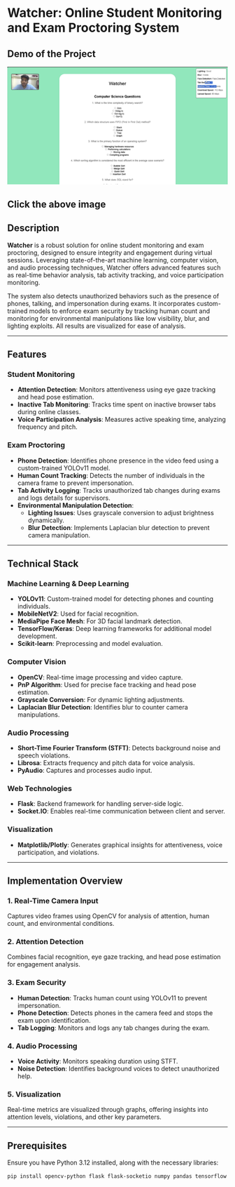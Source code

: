# Watcher: Online Student Monitoring and Exam Proctoring System
## Demo of the Project
[![Watch the demo](https://github.com/mayankpuvvala/Exam-Proctoring-System/blob/main/Watcher_IMG.png)](https://youtu.be/5waUyec8q7s)

Click the above image
---

## Description

**Watcher** is a robust solution for online student monitoring and exam proctoring, designed to ensure integrity and engagement during virtual sessions. Leveraging state-of-the-art machine learning, computer vision, and audio processing techniques, Watcher offers advanced features such as real-time behavior analysis, tab activity tracking, and voice participation monitoring.

The system also detects unauthorized behaviors such as the presence of phones, talking, and impersonation during exams. It incorporates custom-trained models to enforce exam security by tracking human count and monitoring for environmental manipulations like low visibility, blur, and lighting exploits. All results are visualized for ease of analysis.

---

## Features

### Student Monitoring

- **Attention Detection**: Monitors attentiveness using eye gaze tracking and head pose estimation.
- **Inactive Tab Monitoring**: Tracks time spent on inactive browser tabs during online classes.
- **Voice Participation Analysis**: Measures active speaking time, analyzing frequency and pitch.

### Exam Proctoring

- **Phone Detection**: Identifies phone presence in the video feed using a custom-trained YOLOv11 model.
- **Human Count Tracking**: Detects the number of individuals in the camera frame to prevent impersonation.
- **Tab Activity Logging**: Tracks unauthorized tab changes during exams and logs details for supervisors.
- **Environmental Manipulation Detection**:
  - **Lighting Issues**: Uses grayscale conversion to adjust brightness dynamically.
  - **Blur Detection**: Implements Laplacian blur detection to prevent camera manipulation.

---

## Technical Stack

### Machine Learning & Deep Learning

- **YOLOv11**: Custom-trained model for detecting phones and counting individuals.
- **MobileNetV2**: Used for facial recognition.
- **MediaPipe Face Mesh**: For 3D facial landmark detection.
- **TensorFlow/Keras**: Deep learning frameworks for additional model development.
- **Scikit-learn**: Preprocessing and model evaluation.

### Computer Vision

- **OpenCV**: Real-time image processing and video capture.
- **PnP Algorithm**: Used for precise face tracking and head pose estimation.
- **Grayscale Conversion**: For dynamic lighting adjustments.
- **Laplacian Blur Detection**: Identifies blur to counter camera manipulations.

### Audio Processing

- **Short-Time Fourier Transform (STFT)**: Detects background noise and speech violations.
- **Librosa**: Extracts frequency and pitch data for voice analysis.
- **PyAudio**: Captures and processes audio input.

### Web Technologies

- **Flask**: Backend framework for handling server-side logic.
- **Socket.IO**: Enables real-time communication between client and server.

### Visualization

- **Matplotlib/Plotly**: Generates graphical insights for attentiveness, voice participation, and violations.

---

## Implementation Overview

### 1. Real-Time Camera Input
Captures video frames using OpenCV for analysis of attention, human count, and environmental conditions.

### 2. Attention Detection
Combines facial recognition, eye gaze tracking, and head pose estimation for engagement analysis.

### 3. Exam Security
- **Human Detection**: Tracks human count using YOLOv11 to prevent impersonation.
- **Phone Detection**: Detects phones in the camera feed and stops the exam upon identification.
- **Tab Logging**: Monitors and logs any tab changes during the exam.

### 4. Audio Processing
- **Voice Activity**: Monitors speaking duration using STFT.
- **Noise Detection**: Identifies background voices to detect unauthorized help.

### 5. Visualization
Real-time metrics are visualized through graphs, offering insights into attention levels, violations, and other key parameters.

---

## Prerequisites

Ensure you have Python 3.12 installed, along with the necessary libraries:

```bash
pip install opencv-python flask flask-socketio numpy pandas tensorflow keras pyaudio librosa matplotlib
